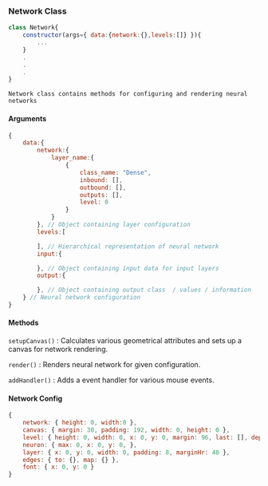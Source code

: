 ### Network Class

```javascript
class Network{
    constructor(args={ data:{network:{},levels:[]} }){
        ...
    }
    .
    .
    .
}
```

`Network class contains methods for configuring and rendering neural networks`

#### Arguments
```js
{
    data:{
        network:{
            layer_name:{
                {
                    class_name: "Dense", 
                    inbound: [], 
                    outbound: [], 
                    outputs: [], 
                    level: 0 
                }
            }
        }, // Object containing layer configuration
        levels:[

        ], // Hierarchical representation of neural network
        input:{

        }, // Object containing input data for input layers
        output:{

        }, // Object containing output class  / values / information
    } // Neural network configuration
}
```

#### Methods

`setupCanvas()` : Calculates various geometrical attributes and sets up a canvas for network rendering. 

`render()` : Renders neural network for given configuration.

`addHandler()` : Adds a event handler for various mouse events.

#### Network Config

```js
{
    network: { height: 0, width:0 },
    canvas: { margin: 30, padding: 192, width: 0, height: 0 },
    level: { height: 0, width: 0, x: 0, y: 0, margin: 96, last: [], depth: 0 },
    neuron: { max: 0, x: 0, y: 0, },
    layer: { x: 0, y: 0, width: 0, padding: 8, marginHr: 48 },
    edges: { to: {}, map: {} },
    font: { x: 0, y: 0 }
}
```

